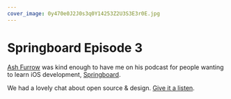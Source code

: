 ```yaml
---
cover_image: 0y470e0J2J0s3q0Y14253Z2U3S3E3r0E.jpg
---
```


# Springboard Episode 3

[Ash Furrow](https://twitter.com/ashfurrow) was kind enough to have me on his podcast for people wanting to learn iOS development, [Springboard](http://springboardshow.com/episodes/3).

We had a lovely chat about open source & design. [Give it a listen](http://springboardshow.com/episodes/3).
